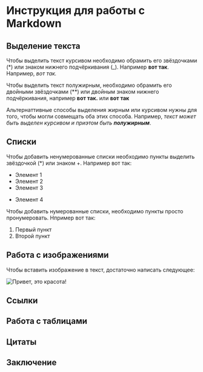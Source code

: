 # Инструкция для работы с Markdown

## Выделение текста


Чтобы выделить текст курсивом необходимо обрамить его звёздочками (*) или знаком нижнего подчёркивания (_). Например __вот так__. Например, *вот так.*

Чтобы выделить текст полужирным, необходимо обрамить его двойными звёздочками (**) или двойным знаком нижнего подчёркивания, например **вот так.** или __вот так__

Альтернаттивные способы выделения жирным или курсивом нужны для того, чтобы могли совмещать оба этих способа. Например, _текст может быть выделен курсивом и приэтом быть **полужирным**_.

## Списки

Чтобы добавить ненумерованные списки необходимо пункты выделить звёздочкой (*) или знаком +.
Например вот так:
* Элемент 1
* Элемент 2
* Элемент 3
+ Элемент 4

Чтобы добавить нумерованные списки, необходимо пункты просто пронумеровать.
Нпример вот так:

1. Первый пункт
2. Второй пункт

## Работа с изображениями

Чтобы вставить изображение в текст, достаточно написать следующее:

![Привет, это красота!](good.png)

## Ссылки

## Работа с таблицами

## Цитаты

## Заключение